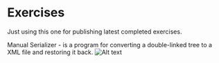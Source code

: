 # Exercises
Just using this one for publishing latest completed exercises.

Manual Serializer - is a program for converting a double-linked tree to a XML file and  restoring it back.
![Alt text](Exercises/Images/Serializer1.jpg?raw=true "Console output")

